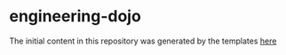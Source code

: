 # engineering-dojo

The initial content in this repository was generated by the templates [here](https://github.com/forter/captain-grant/tree/master/modules/github/repository_v2/templates/Node)

